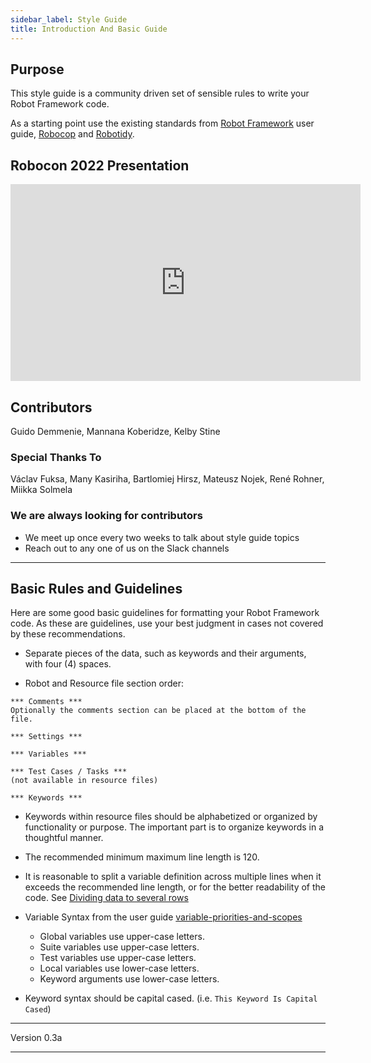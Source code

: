 ```yaml
---
sidebar_label: Style Guide
title: Introduction And Basic Guide
---
```


## Purpose

This style guide is a community driven set of sensible rules to write your Robot Framework code.

As a starting point use the existing standards from [Robot Framework](https://robotframework.org/robotframework/latest/RobotFrameworkUserGuide.html#getting-started) user guide, [Robocop](https://github.com/MarketSquare/robotframework-robocop) and [Robotidy](https://robotidy.readthedocs.io/en/stable/).

## Robocon 2022 Presentation

<iframe width="560"
        height="315"
        src="https://www.youtube.com/embed/Mpt_4MItha0"
        title="YouTube video player"
        frameborder="0"
        allow="accelerometer; autoplay; clipboard-write; encrypted-media; gyroscope; picture-in-picture; web-share"
        allowfullscreen>
</iframe>

## Contributors

Guido Demmenie, Mannana Koberidze, Kelby Stine

### Special Thanks To

Václav Fuksa, Many Kasiriha, Bartlomiej Hirsz, Mateusz Nojek, René Rohner, Miikka Solmela

### We are always looking for contributors

- We meet up once every two weeks to talk about style guide topics
- Reach out to any one of us on the Slack channels

---

## Basic Rules and Guidelines

Here are some good basic guidelines for formatting your Robot Framework code. As these are guidelines, use your best judgment in cases not covered by these recommendations.

- Separate pieces of the data, such as keywords and their arguments, with four (4) spaces.

- Robot and Resource file section order:

```robot
*** Comments ***
Optionally the comments section can be placed at the bottom of the file.

*** Settings ***

*** Variables ***

*** Test Cases / Tasks ***
(not available in resource files)

*** Keywords ***
```

- Keywords within resource files should be alphabetized or organized by functionality or purpose. The important part is to organize keywords in a thoughtful manner.
- The recommended minimum maximum line length is 120.
- It is reasonable to split a variable definition across multiple lines when it exceeds the recommended line length, or for the better readability of the code. See [Dividing data to several rows](https://robotframework.org/robotframework/latest/RobotFrameworkUserGuide.html#test-data-syntax)
- Variable Syntax from the user guide [variable-priorities-and-scopes](https://robotframework.org/robotframework/latest/RobotFrameworkUserGuide.html#variable-priorities-and-scopes)

  - Global variables use upper-case letters.
  - Suite variables use upper-case letters.
  - Test variables use upper-case letters.
  - Local variables use lower-case letters.
  - Keyword arguments use lower-case letters.
- Keyword syntax should be capital cased. (i.e. `This Keyword Is Capital Cased`)

---

Version 0.3a

---
